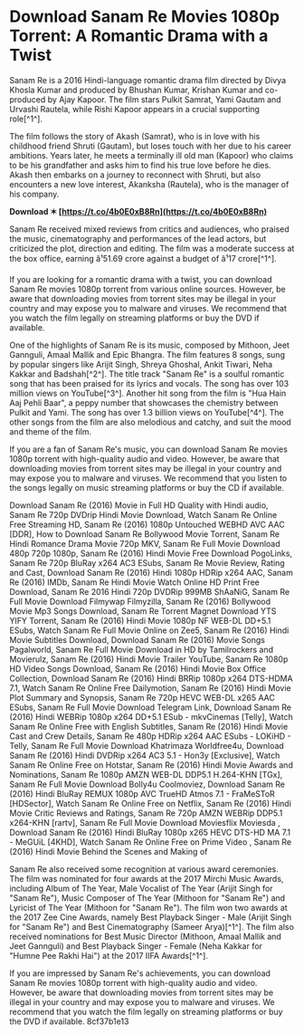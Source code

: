 # Download Sanam Re Movies 1080p Torrent: A Romantic Drama with a Twist
 
Sanam Re is a 2016 Hindi-language romantic drama film directed by Divya Khosla Kumar and produced by Bhushan Kumar, Krishan Kumar and co-produced by Ajay Kapoor. The film stars Pulkit Samrat, Yami Gautam and Urvashi Rautela, while Rishi Kapoor appears in a crucial supporting role[^1^].
 
The film follows the story of Akash (Samrat), who is in love with his childhood friend Shruti (Gautam), but loses touch with her due to his career ambitions. Years later, he meets a terminally ill old man (Kapoor) who claims to be his grandfather and asks him to find his true love before he dies. Akash then embarks on a journey to reconnect with Shruti, but also encounters a new love interest, Akanksha (Rautela), who is the manager of his company.
 
**Download ✶ [https://t.co/4b0E0xB8Rn](https://t.co/4b0E0xB8Rn)**


 
Sanam Re received mixed reviews from critics and audiences, who praised the music, cinematography and performances of the lead actors, but criticized the plot, direction and editing. The film was a moderate success at the box office, earning â¹51.69 crore against a budget of â¹17 crore[^1^].
 
If you are looking for a romantic drama with a twist, you can download Sanam Re movies 1080p torrent from various online sources. However, be aware that downloading movies from torrent sites may be illegal in your country and may expose you to malware and viruses. We recommend that you watch the film legally on streaming platforms or buy the DVD if available.
  
One of the highlights of Sanam Re is its music, composed by Mithoon, Jeet Gannguli, Amaal Mallik and Epic Bhangra. The film features 8 songs, sung by popular singers like Arijit Singh, Shreya Ghoshal, Ankit Tiwari, Neha Kakkar and Badshah[^2^]. The title track "Sanam Re" is a soulful romantic song that has been praised for its lyrics and vocals. The song has over 103 million views on YouTube[^3^]. Another hit song from the film is "Hua Hain Aaj Pehli Baar", a peppy number that showcases the chemistry between Pulkit and Yami. The song has over 1.3 billion views on YouTube[^4^]. The other songs from the film are also melodious and catchy, and suit the mood and theme of the film.
 
If you are a fan of Sanam Re's music, you can download Sanam Re movies 1080p torrent with high-quality audio and video. However, be aware that downloading movies from torrent sites may be illegal in your country and may expose you to malware and viruses. We recommend that you listen to the songs legally on music streaming platforms or buy the CD if available.
 
Download Sanam Re (2016) Movie in Full HD Quality with Hindi audio,  Sanam Re 720p DVDrip Hindi Movie Download,  Watch Sanam Re Online Free Streaming HD,  Sanam Re (2016) 1080p Untouched WEBHD AVC AAC [DDR],  How to Download Sanam Re Bollywood Movie Torrent,  Sanam Re Hindi Romance Drama Movie 720p MKV,  Sanam Re Full Movie Download 480p 720p 1080p,  Sanam Re (2016) Hindi Movie Free Download PogoLinks,  Sanam Re 720p BluRay x264 AC3 ESubs,  Sanam Re Movie Review, Rating and Cast,  Download Sanam Re (2016) Hindi 1080p HDRip x264 AAC,  Sanam Re (2016) IMDb,  Sanam Re Hindi Movie Watch Online HD Print Free Download,  Sanam Re 2016 Hindi 720p DVDRip 999MB ShAaNiG,  Sanam Re Full Movie Download Filmywap Filmyzilla,  Sanam Re (2016) Bollywood Movie Mp3 Songs Download,  Sanam Re Torrent Magnet Download YTS YIFY Torrent,  Sanam Re (2016) Hindi Movie 1080p NF WEB-DL DD+5.1 ESubs,  Watch Sanam Re Full Movie Online on Zee5,  Sanam Re (2016) Hindi Movie Subtitles Download,  Download Sanam Re (2016) Movie Songs Pagalworld,  Sanam Re Full Movie Download in HD by Tamilrockers and Movierulz,  Sanam Re (2016) Hindi Movie Trailer YouTube,  Sanam Re 1080p HD Video Songs Download,  Sanam Re (2016) Hindi Movie Box Office Collection,  Download Sanam Re (2016) Hindi BRRip 1080p x264 DTS-HDMA 7.1,  Watch Sanam Re Online Free Dailymotion,  Sanam Re (2016) Hindi Movie Plot Summary and Synopsis,  Sanam Re 720p HEVC WEB-DL x265 AAC ESubs,  Sanam Re Full Movie Download Telegram Link,  Download Sanam Re (2016) Hindi WEBRip 1080p x264 DD+5.1 ESub - mkvCinemas [Telly],  Watch Sanam Re Online Free with English Subtitles,  Sanam Re (2016) Hindi Movie Cast and Crew Details,  Sanam Re 480p HDRip x264 AAC ESubs - LOKiHD - Telly,  Sanam Re Full Movie Download Khatrimaza Worldfree4u,  Download Sanam Re (2016) Hindi DVDRip x264 AC3 5.1 - Hon3y [Exclusive],  Watch Sanam Re Online Free on Hotstar,  Sanam Re (2016) Hindi Movie Awards and Nominations,  Sanam Re 1080p AMZN WEB-DL DDP5.1 H.264-KHN [TGx],  Sanam Re Full Movie Download Bolly4u Coolmoviez,  Download Sanam Re (2016) Hindi BluRay REMUX 1080p AVC TrueHD Atmos 7.1 - FraMeSToR [HDSector],  Watch Sanam Re Online Free on Netflix,  Sanam Re (2016) Hindi Movie Critic Reviews and Ratings,  Sanam Re 720p AMZN WEBRip DDP5.1 x264-KHN [rartv],  Sanam Re Full Movie Download Moviesflix Moviesda ,  Download Sanam Re (2016) Hindi BluRay 1080p x265 HEVC DTS-HD MA 7.1 - MeGUiL [4KHD],  Watch Sanam Re Online Free on Prime Video ,  Sanam Re (2016) Hindi Movie Behind the Scenes and Making of
  
Sanam Re also received some recognition at various award ceremonies. The film was nominated for four awards at the 2017 Mirchi Music Awards, including Album of The Year, Male Vocalist of The Year (Arijit Singh for "Sanam Re"), Music Composer of The Year (Mithoon for "Sanam Re") and Lyricist of The Year (Mithoon for "Sanam Re"). The film won two awards at the 2017 Zee Cine Awards, namely Best Playback Singer - Male (Arijit Singh for "Sanam Re") and Best Cinematography (Sameer Arya)[^1^]. The film also received nominations for Best Music Director (Mithoon, Amaal Mallik and Jeet Gannguli) and Best Playback Singer - Female (Neha Kakkar for "Humne Pee Rakhi Hai") at the 2017 IIFA Awards[^1^].
 
If you are impressed by Sanam Re's achievements, you can download Sanam Re movies 1080p torrent with high-quality audio and video. However, be aware that downloading movies from torrent sites may be illegal in your country and may expose you to malware and viruses. We recommend that you watch the film legally on streaming platforms or buy the DVD if available.
 8cf37b1e13
 
